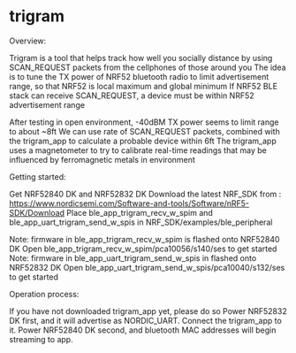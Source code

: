# trigram

Overview:

Trigram is a tool that helps track how well you socially distance by using SCAN_REQUEST packets from the cellphones of those around you
The idea is to tune the TX power of NRF52 bluetooth radio to limit advertisement range, so that NRF52 is local maximum and global minimum
If NRF52 BLE stack can receive SCAN_REQUEST, a device must be within NRF52 advertisement range

After testing in open environment, -40dBM TX power seems to limit range to about ~8ft
We can use rate of SCAN_REQUEST packets, combined with the trigram_app to calculate a probable device within 6ft
The trigram_app uses a magnetometer to try to calibrate real-time readings that may be influenced by ferromagnetic metals in environment

Getting started:

Get NRF52840 DK and NRF52832 DK
Download the latest NRF_SDK from : https://www.nordicsemi.com/Software-and-tools/Software/nRF5-SDK/Download
Place ble_app_trigram_recv_w_spim and ble_app_uart_trigram_send_w_spis in NRF_SDK/examples/ble_peripheral

Note: firmware in ble_app_trigram_recv_w_spim is flashed onto NRF52840 DK
Open ble_app_trigram_recv_w_spim/pca10056/s140/ses to get started
Note: firmware in ble_app_uart_trigram_send_w_spis in flashed onto NRF52832 DK
Open ble_app_uart_trigram_send_w_spis/pca10040/s132/ses to get started

Operation process:

If you have not downloaded trigram_app yet, please do so
Power NRF52832 DK first, and it will advertise as NORDIC_UART. Connect the trigram_app to it.
Power NRF52840 DK second, and bluetooth MAC addresses will begin streaming to app.




